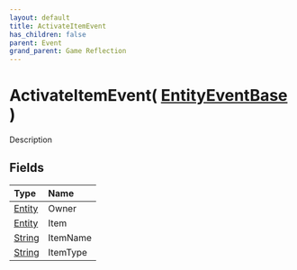 ```yaml
---
layout: default
title: ActivateItemEvent
has_children: false
parent: Event
grand_parent: Game Reflection
---
```

# ActivateItemEvent( [ EntityEventBase ](/riftbreaker-wiki/docs/game-reflection/events/entity_event_base/) )
Description 

## Fields

| Type | Name |
|:----------|:--------------|
| [Entity](/riftbreaker-wiki/docs/game-reflection/classes/entity/) | Owner |
| [Entity](/riftbreaker-wiki/docs/game-reflection/classes/entity/) | Item |
| [String](/riftbreaker-wiki/docs/game-reflection/components/string/) | ItemName |
| [String](/riftbreaker-wiki/docs/game-reflection/components/string/) | ItemType |

